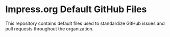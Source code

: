 # Impress.org Default GitHub Files

This repository contains default files used to standardize GitHub issues and pull requests throughout the organization.

